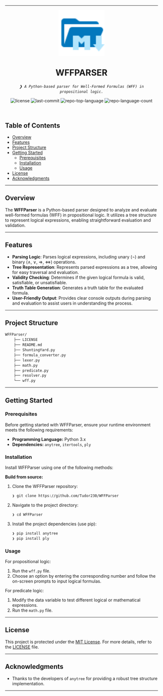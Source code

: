 
---

<p align="center">
    <img src="https://raw.githubusercontent.com/PKief/vscode-material-icon-theme/ec559a9f6bfd399b82bb44393651661b08aaf7ba/icons/folder-markdown-open.svg" align="center" width="30%">
</p>
<p align="center"><h1 align="center">WFFPARSER</h1></p>
<p align="center">
	<em><code>❯ A Python-based parser for Well-Formed Formulas (WFF) in propositional logic.</code></em>
</p>
<p align="center">
	<img src="https://img.shields.io/github/license/Tudor230/WFFParser?style=default&logo=opensourceinitiative&logoColor=white&color=0080ff" alt="license">
	<img src="https://img.shields.io/github/last-commit/Tudor230/WFFParser?style=default&logo=git&logoColor=white&color=0080ff" alt="last-commit">
	<img src="https://img.shields.io/github/languages/top/Tudor230/WFFParser?style=default&color=0080ff" alt="repo-top-language">
	<img src="https://img.shields.io/github/languages/count/Tudor230/WFFParser?style=default&color=0080ff" alt="repo-language-count">
</p>
<p align="center"><!-- default option, no dependency badges. -->
</p>
<p align="center">
	<!-- default option, no dependency badges. -->
</p>
<br>

##  Table of Contents

- [ Overview](#overview)
- [ Features](#features)
- [ Project Structure](#project-structure)
- [ Getting Started](#getting-started)
  - [ Prerequisites](#prerequisites)
  - [ Installation](#installation)
  - [ Usage](#usage)
- [ License](#license)
- [ Acknowledgments](#acknowledgments)

---

##  Overview

The **WFFParser** is a Python-based parser designed to analyze and evaluate well-formed formulas (WFF) in propositional logic. It utilizes a tree structure to represent logical expressions, enabling straightforward evaluation and validation.

---

##  Features

- **Parsing Logic**: Parses logical expressions, including unary (¬) and binary (∧, ∨, ⇒, ⇔) operations.
- **Tree Representation**: Represents parsed expressions as a tree, allowing for easy traversal and evaluation.
- **Validity Checking**: Determines if the given logical formula is valid, satisfiable, or unsatisfiable.
- **Truth Table Generation**: Generates a truth table for the evaluated formula.
- **User-Friendly Output**: Provides clear console outputs during parsing and evaluation to assist users in understanding the process.

---

##  Project Structure

```sh
WFFParser/
	├── LICENSE
	├── README.md
	├── ShuntingYard.py
	├── formula_converter.py
	├── lexer.py
	├── math.py
	├── predicate.py
	├── resolver.py
	└── wff.py
```
---

##  Getting Started

###  Prerequisites

Before getting started with WFFParser, ensure your runtime environment meets the following requirements:

- **Programming Language:** Python 3.x
- **Dependencies:** `anytree`, `itertools`, `ply`

###  Installation

Install WFFParser using one of the following methods:

**Build from source:**

1. Clone the WFFParser repository:
   ```sh
   ❯ git clone https://github.com/Tudor230/WFFParser
   ```

2. Navigate to the project directory:
   ```sh
   ❯ cd WFFParser
   ```

3. Install the project dependencies (use pip):
   ```sh
   ❯ pip install anytree
   ❯ pip install ply
   ```

###  Usage
For propositional logic:
1. Run the `wff.py` file.
2. Choose an option by entering the corresponding number and follow the on-screen prompts to input logical formulas.
   
For predicate logic:
1. Modify the data variable to test different logical or mathematical expressions.
2. Run the `math.py` file.

---


##  License

This project is protected under the [MIT License](https://choosealicense.com/licenses/mit). For more details, refer to the [LICENSE](https://choosealicense.com/licenses/) file.

---

##  Acknowledgments

- Thanks to the developers of `anytree` for providing a robust tree structure implementation.

--- 
